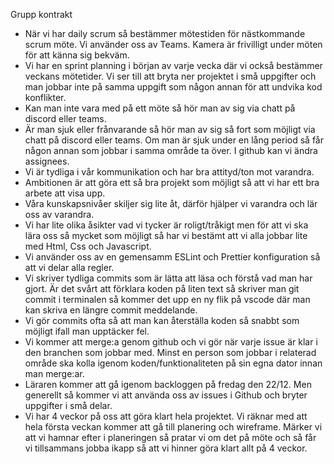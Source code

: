 Grupp kontrakt

- När vi har daily scrum så bestämmer mötestiden för nästkommande scrum möte. Vi använder oss av Teams. Kamera är frivilligt under möten för att känna sig bekväm.
- Vi har en sprint planning i början av varje vecka där vi också bestämmer veckans mötetider. Vi ser till att bryta ner projektet i små uppgifter och man jobbar inte på samma uppgift som någon annan för att undvika kod konflikter.
- Kan man inte vara med på ett möte så hör man av sig via chatt på discord eller teams.
- Är man sjuk eller frånvarande så hör man av sig så fort som möjligt via chatt på discord eller teams. Om man är sjuk under en lång period så får någon annan som jobbar i samma område ta över. I github kan vi ändra assignees.
- Vi är tydliga i vår kommunikation och har bra attityd/ton mot varandra.
- Ambitionen är att göra ett så bra projekt som möjligt så att vi har ett bra arbete att visa upp.
- Våra kunskapsnivåer skiljer sig lite åt, därför hjälper vi varandra och lär oss av varandra.
- Vi har lite olika åsikter vad vi tycker är roligt/tråkigt men för att vi ska lära oss så mycket som möjligt så har vi bestämt att vi alla jobbar lite med Html, Css och Javascript.
- Vi använder oss av en gemensamm ESLint och Prettier konfiguration så att vi delar alla regler.
- Vi skriver tydliga commits som är lätta att läsa och förstå vad man har gjort. Är det svårt att förklara koden på liten text så skriver man git commit i terminalen så kommer det upp en ny flik på vscode där man kan skriva en längre commit meddelande.
- Vi gör commits ofta så att man kan återställa koden så snabbt som möjligt ifall man upptäcker fel.
- Vi kommer att merge:a genom github och vi gör när varje issue är klar i den branchen som jobbar med. Minst en person som jobbar i relaterad område ska kolla igenom koden/funktionaliteten på sin egna dator innan man merge:ar. 
- Läraren kommer att gå igenom backloggen på fredag den 22/12. Men generellt så kommer vi att använda oss av issues i Github och bryter uppgifter i små delar.
- Vi har 4 veckor på oss att göra klart hela projektet. Vi räknar med att hela första veckan kommer att gå till planering och wireframe. Märker vi att vi hamnar efter i planeringen så pratar vi om det på möte och så får vi tillsammans jobba ikapp så att vi hinner göra klart allt på 4 veckor.
